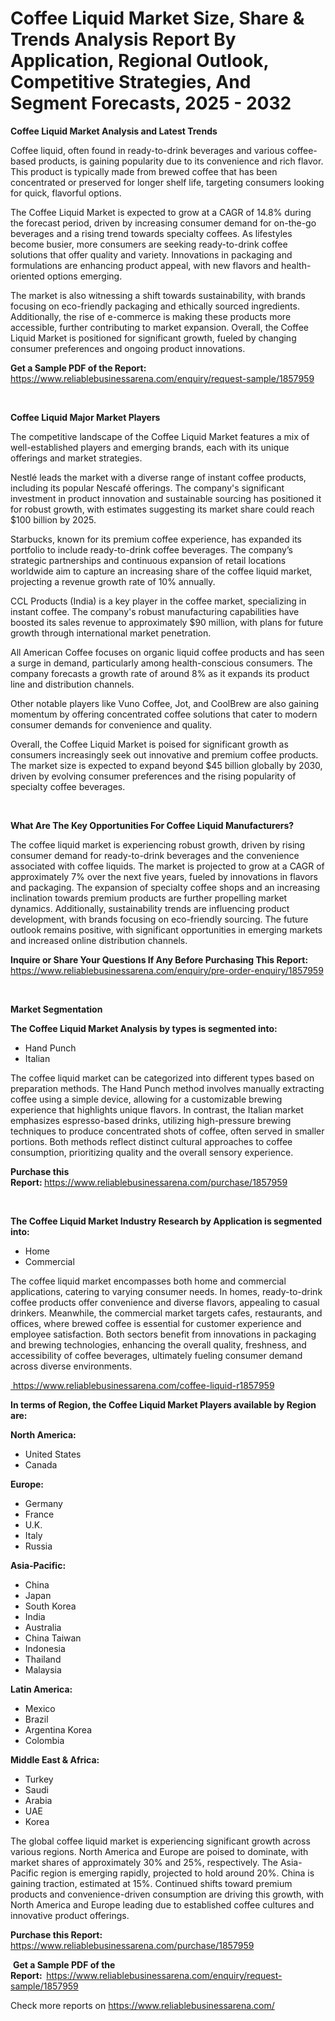 <p><h1>Coffee Liquid Market Size, Share & Trends Analysis Report By Application, Regional Outlook, Competitive Strategies, And Segment Forecasts, 2025 - 2032</h1></p><p><strong>Coffee Liquid Market Analysis and Latest Trends</strong></p>
<p><p>Coffee liquid, often found in ready-to-drink beverages and various coffee-based products, is gaining popularity due to its convenience and rich flavor. This product is typically made from brewed coffee that has been concentrated or preserved for longer shelf life, targeting consumers looking for quick, flavorful options.</p><p>The Coffee Liquid Market is expected to grow at a CAGR of 14.8% during the forecast period, driven by increasing consumer demand for on-the-go beverages and a rising trend towards specialty coffees. As lifestyles become busier, more consumers are seeking ready-to-drink coffee solutions that offer quality and variety. Innovations in packaging and formulations are enhancing product appeal, with new flavors and health-oriented options emerging.</p><p>The market is also witnessing a shift towards sustainability, with brands focusing on eco-friendly packaging and ethically sourced ingredients. Additionally, the rise of e-commerce is making these products more accessible, further contributing to market expansion. Overall, the Coffee Liquid Market is positioned for significant growth, fueled by changing consumer preferences and ongoing product innovations.</p></p>
<p><strong>Get a Sample PDF of the Report:&nbsp;</strong> <a href="https://www.reliablebusinessarena.com/enquiry/request-sample/1857959?utm_campaign=3443&utm_medium=2&utm_source=Github&utm_content=ia&utm_term=05042025&utm_id=coffee-liquid">https://www.reliablebusinessarena.com/enquiry/request-sample/1857959</a></p>
<p>&nbsp;</p>
<p><strong>Coffee Liquid Major Market Players</strong></p>
<p><p>The competitive landscape of the Coffee Liquid Market features a mix of well-established players and emerging brands, each with its unique offerings and market strategies. </p><p>Nestlé leads the market with a diverse range of instant coffee products, including its popular Nescafé offerings. The company's significant investment in product innovation and sustainable sourcing has positioned it for robust growth, with estimates suggesting its market share could reach $100 billion by 2025.</p><p>Starbucks, known for its premium coffee experience, has expanded its portfolio to include ready-to-drink coffee beverages. The company’s strategic partnerships and continuous expansion of retail locations worldwide aim to capture an increasing share of the coffee liquid market, projecting a revenue growth rate of 10% annually.</p><p>CCL Products (India) is a key player in the coffee market, specializing in instant coffee. The company's robust manufacturing capabilities have boosted its sales revenue to approximately $90 million, with plans for future growth through international market penetration.</p><p>All American Coffee focuses on organic liquid coffee products and has seen a surge in demand, particularly among health-conscious consumers. The company forecasts a growth rate of around 8% as it expands its product line and distribution channels.</p><p>Other notable players like Vuno Coffee, Jot, and CoolBrew are also gaining momentum by offering concentrated coffee solutions that cater to modern consumer demands for convenience and quality.</p><p>Overall, the Coffee Liquid Market is poised for significant growth as consumers increasingly seek out innovative and premium coffee products. The market size is expected to expand beyond $45 billion globally by 2030, driven by evolving consumer preferences and the rising popularity of specialty coffee beverages.</p></p>
<p>&nbsp;</p>
<p><strong>What Are The Key Opportunities For Coffee Liquid Manufacturers?</strong></p>
<p><p>The coffee liquid market is experiencing robust growth, driven by rising consumer demand for ready-to-drink beverages and the convenience associated with coffee liquids. The market is projected to grow at a CAGR of approximately 7% over the next five years, fueled by innovations in flavors and packaging. The expansion of specialty coffee shops and an increasing inclination towards premium products are further propelling market dynamics. Additionally, sustainability trends are influencing product development, with brands focusing on eco-friendly sourcing. The future outlook remains positive, with significant opportunities in emerging markets and increased online distribution channels.</p></p>
<p><strong>Inquire or Share Your Questions If Any Before Purchasing This Report:</strong> <a href="https://www.reliablebusinessarena.com/enquiry/pre-order-enquiry/1857959?utm_campaign=3443&utm_medium=2&utm_source=Github&utm_content=ia&utm_term=05042025&utm_id=coffee-liquid">https://www.reliablebusinessarena.com/enquiry/pre-order-enquiry/1857959</a></p>
<p>&nbsp;</p>
<p><strong>Market Segmentation</strong></p>
<p><strong>The Coffee Liquid Market Analysis by types is segmented into:</strong></p>
<p><ul><li>Hand Punch</li><li>Italian</li></ul></p>
<p><p>The coffee liquid market can be categorized into different types based on preparation methods. The Hand Punch method involves manually extracting coffee using a simple device, allowing for a customizable brewing experience that highlights unique flavors. In contrast, the Italian market emphasizes espresso-based drinks, utilizing high-pressure brewing techniques to produce concentrated shots of coffee, often served in smaller portions. Both methods reflect distinct cultural approaches to coffee consumption, prioritizing quality and the overall sensory experience.</p></p>
<p><strong>Purchase this Report:&nbsp;</strong><a href="https://www.reliablebusinessarena.com/purchase/1857959?utm_campaign=3443&utm_medium=2&utm_source=Github&utm_content=ia&utm_term=05042025&utm_id=coffee-liquid">https://www.reliablebusinessarena.com/purchase/1857959</a></p>
<p>&nbsp;</p>
<p><strong>The Coffee Liquid Market Industry Research by Application is segmented into:</strong></p>
<p><ul><li>Home</li><li>Commercial</li></ul></p>
<p><p>The coffee liquid market encompasses both home and commercial applications, catering to varying consumer needs. In homes, ready-to-drink coffee products offer convenience and diverse flavors, appealing to casual drinkers. Meanwhile, the commercial market targets cafes, restaurants, and offices, where brewed coffee is essential for customer experience and employee satisfaction. Both sectors benefit from innovations in packaging and brewing technologies, enhancing the overall quality, freshness, and accessibility of coffee beverages, ultimately fueling consumer demand across diverse environments.</p></p>
<p><a href="https://www.reliablebusinessarena.com/coffee-liquid-r1857959?utm_campaign=3443&utm_medium=2&utm_source=Github&utm_content=ia&utm_term=05042025&utm_id=coffee-liquid">&nbsp;https://www.reliablebusinessarena.com/coffee-liquid-r1857959</a></p>
<p><strong>In terms of Region, the Coffee Liquid Market Players available by Region are:</strong></p>
<p>
    <p> <strong> North America: </strong>
        <ul>
            <li>United States</li>
            <li>Canada</li>
        </ul>
        </p> 
    <p> <strong> Europe: </strong>
        <ul>
            <li>Germany</li>
            <li>France</li>
            <li>U.K.</li>
            <li>Italy</li>
            <li>Russia</li>
        </ul>
        </p> 
    <p> <strong> Asia-Pacific: </strong>
        <ul>
            <li>China</li>
            <li>Japan</li>
            <li>South Korea</li>
            <li>India</li>
            <li>Australia</li>
            <li>China Taiwan</li>
            <li>Indonesia</li>
            <li>Thailand</li>
            <li>Malaysia</li>
        </ul>
        </p> 
    <p> <strong> Latin America: </strong>
        <ul>
            <li>Mexico</li>
            <li>Brazil</li>
            <li>Argentina Korea</li>
            <li>Colombia</li>
        </ul>
        </p> 
    <p> <strong> Middle East & Africa: </strong>
        <ul>
            <li>Turkey</li>
            <li>Saudi</li>
            <li>Arabia</li>
            <li>UAE</li>
            <li>Korea</li>
        </ul>
    </p>
    </p>
<p><p>The global coffee liquid market is experiencing significant growth across various regions. North America and Europe are poised to dominate, with market shares of approximately 30% and 25%, respectively. The Asia-Pacific region is emerging rapidly, projected to hold around 20%. China is gaining traction, estimated at 15%. Continued shifts toward premium products and convenience-driven consumption are driving this growth, with North America and Europe leading due to established coffee cultures and innovative product offerings.</p></p>
<p><strong>Purchase this Report: </strong><a href="https://www.reliablebusinessarena.com/purchase/1857959?utm_campaign=3443&utm_medium=2&utm_source=Github&utm_content=ia&utm_term=05042025&utm_id=coffee-liquid">https://www.reliablebusinessarena.com/purchase/1857959</a></p>
<p>&nbsp;<strong>Get a Sample PDF of the Report:&nbsp;&nbsp;</strong><a href="https://www.reliablebusinessarena.com/enquiry/request-sample/1857959?utm_campaign=3443&utm_medium=2&utm_source=Github&utm_content=ia&utm_term=05042025&utm_id=coffee-liquid">https://www.reliablebusinessarena.com/enquiry/request-sample/1857959</a></p>
<p><strong></strong></p>
<p>Check more reports on <a href="https://www.reliablebusinessarena.com/?utm_campaign=3443&utm_medium=2&utm_source=Github&utm_content=ia&utm_term=05042025&utm_id=coffee-liquid">https://www.reliablebusinessarena.com/</a></p>